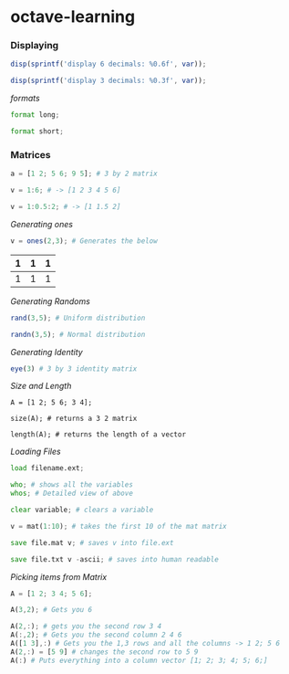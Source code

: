 # octave-learning

### Displaying
```octave
disp(sprintf('display 6 decimals: %0.6f', var));

disp(sprintf('display 3 decimals: %0.3f', var));
```
*formats*

```octave
format long;

format short;
```
### Matrices

```octave
a = [1 2; 5 6; 9 5]; # 3 by 2 matrix

v = 1:6; # -> [1 2 3 4 5 6]

v = 1:0.5:2; # -> [1 1.5 2]
```

*Generating ones*

```octave
v = ones(2,3); # Generates the below
```

| 1 | 1 | 1 |
|-|-|-|
| 1 | 1 | 1 |

*Generating Randoms*

```octave
rand(3,5); # Uniform distribution

randn(3,5); # Normal distribution
```

*Generating Identity*

```octave
eye(3) # 3 by 3 identity matrix
```

*Size and Length*

```
A = [1 2; 5 6; 3 4];

size(A); # returns a 3 2 matrix

length(A); # returns the length of a vector
```

*Loading Files*

```octave
load filename.ext;

who; # shows all the variables
whos; # Detailed view of above

clear variable; # clears a variable

v = mat(1:10); # takes the first 10 of the mat matrix

save file.mat v; # saves v into file.ext

save file.txt v -ascii; # saves into human readable
```

*Picking items from Matrix*

```octave
A = [1 2; 3 4; 5 6];

A(3,2); # Gets you 6

A(2,:); # gets you the second row 3 4
A(:,2); # Gets you the second column 2 4 6
A([1 3],:) # Gets you the 1,3 rows and all the columns -> 1 2; 5 6
A(2,:) = [5 9] # changes the second row to 5 9
A(:) # Puts everything into a column vector [1; 2; 3; 4; 5; 6;]

```
